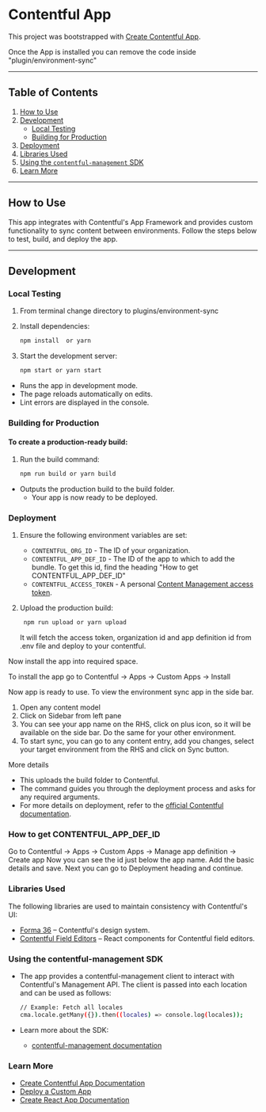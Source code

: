 # Contentful App

This project was bootstrapped with [Create Contentful App](https://github.com/contentful/create-contentful-app).

Once the App is installed you can remove the code inside "plugin/environment-sync"

---

## Table of Contents

1. [How to Use](#how-to-use)
2. [Development](#development)
    - [Local Testing](#local-testing)
    - [Building for Production](#building-for-production)
3. [Deployment](#deployment)
4. [Libraries Used](#libraries-used)
5. [Using the `contentful-management` SDK](#using-the-contentful-management-sdk)
6. [Learn More](#learn-more)

---

## How to Use

This app integrates with Contentful's App Framework and provides custom functionality to sync content between environments. Follow the steps below to test, build, and deploy the app.

---

## Development

### Local Testing

1. From terminal change directory to plugins/environment-sync

2. Install dependencies:
    ```bash
    npm install  or yarn
    ```
3. Start the development server:
    ```bash
    npm start or yarn start
    ```

- Runs the app in development mode.
- The page reloads automatically on edits.
- Lint errors are displayed in the console.

### Building for Production

#### To create a production-ready build:

1. Run the build command:
    ```bash
    npm run build or yarn build
    ```

- Outputs the production build to the build folder.
    - Your app is now ready to be deployed.

### Deployment

1. Ensure the following environment variables are set:

    - `CONTENTFUL_ORG_ID` - The ID of your organization.
    - `CONTENTFUL_APP_DEF_ID` - The ID of the app to which to add the bundle. To get this id, find the heading "How to get CONTENTFUL_APP_DEF_ID"
    - `CONTENTFUL_ACCESS_TOKEN` - A personal [Content Management access token](https://www.contentful.com/developers/docs/references/content-management-api/).

2. Upload the production build:
    ```bash
     npm run upload or yarn upload
    ```
    It will fetch the access token, organization id and app definition id from .env file and deploy to your contentful.

Now install the app into required space.

To install the app go to Contentful → Apps → Custom Apps → Install

Now app is ready to use. To view the environment sync app in the side bar.

1. Open any content model
2. Click on Sidebar from left pane
3. You can see your app name on the RHS, click on plus icon, so it will be available on the side bar. Do the same for your other environment.
4. To start sync, you can go to any content entry, add you changes, select your target environment from the RHS and click on Sync button.

More details

- This uploads the build folder to Contentful.
- The command guides you through the deployment process and asks for any required arguments.
- For more details on deployment, refer to the [official Contentful documentation](https://www.contentful.com/developers/docs/extensibility/app-framework/deploy-app/).

### How to get CONTENTFUL_APP_DEF_ID

Go to Contentful → Apps → Custom Apps → Manage app definition → Create app
Now you can see the id just below the app name. Add the basic details and save. Next you can go to Deployment heading and continue.

### Libraries Used

The following libraries are used to maintain consistency with Contentful's UI:

- [Forma 36](https://f36.contentful.com/) – Contentful's design system.
- [Contentful Field Editors](https://www.contentful.com/developers/docs/extensibility/field-editors/) – React components for Contentful field editors.

### Using the contentful-management SDK

- The app provides a contentful-management client to interact with Contentful's Management API. The client is passed into each location and can be used as follows:

    ```bash
    // Example: Fetch all locales
    cma.locale.getMany({}).then((locales) => console.log(locales));

    ```

- Learn more about the SDK:
    - [contentful-management documentation](https://www.contentful.com/developers/docs/extensibility/app-framework/sdk/#using-the-contentful-management-library)

### Learn More

- [Create Contentful App Documentation](https://www.contentful.com/developers/docs/extensibility/app-framework/create-contentful-app/)
- [Deploy a Custom App](https://www.contentful.com/developers/docs/extensibility/app-framework/deploy-app/)
- [Create React App Documentation](https://facebook.github.io/create-react-app/docs/getting-started)
